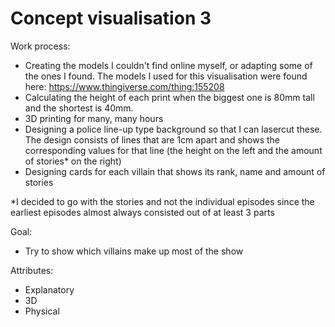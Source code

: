 # Concept visualisation 3

Work process:
  - Creating the models I couldn't find online myself, or adapting some of the ones I found. The models I used for this visualisation were  found here: https://www.thingiverse.com/thing:155208
  - Calculating the height of each print when the biggest one is 80mm tall and the shortest is 40mm.
  - 3D printing for many, many hours
  - Designing a police line-up type background so that I can lasercut these. The design consists of lines that are 1cm apart and shows the corresponding values for that line (the height on the left and the amount of stories* on the right)
  - Designing cards for each villain that shows its rank, name and amount of stories
  
*I decided to go with the stories and not the individual episodes since the earliest episodes almost always consisted out of at least 3 parts

Goal:
  - Try to show which villains make up most of the show
  

Attributes:
  - Explanatory
  - 3D
  - Physical
